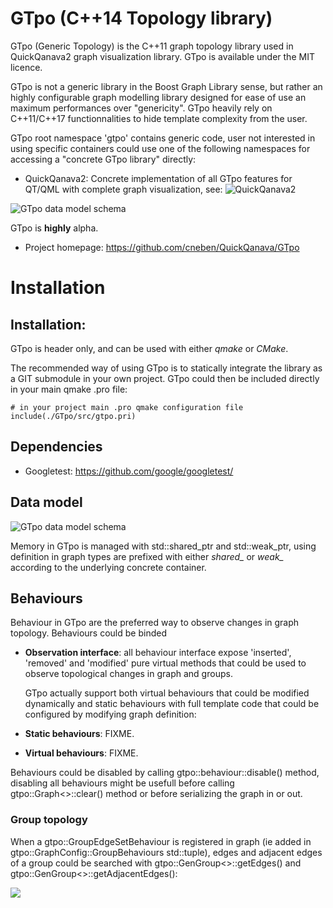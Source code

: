 GTpo  (C++14 Topology library)
===========================

GTpo (Generic Topology) is the C++11 graph topology library used in QuickQanava2 graph visualization library. GTpo is available under the 
MIT licence.

GTpo is not a generic library in the Boost Graph Library sense, but rather an highly configurable graph modelling library designed for
ease of use an maximum performances over "genericity". GTpo heavily rely on C++11/C++17 functionnalities to hide template complexity from the user. 

GTpo root namespace 'gtpo' contains generic code, user not interested in using specific containers could use one of the following namespaces for accessing a 
"concrete GTpo library" directly:
    
* QuickQanava2: Concrete implementation of all GTpo features for QT/QML with complete graph visualization, see: ![QuickQanava2](https://github.com/cneben/QuickQanava)

![GTpo data model schema](https://github.com/cneben/QuickQanava/GTpo/blob/devel/doc/gtpo-datamodel.png)

GTpo is **highly** alpha.

+ Project homepage: https://github.com/cneben/QuickQanava/GTpo

# Installation

## Installation:

GTpo is header only, and can be used with either _qmake_ or _CMake_.

The recommended way of using GTpo is to statically integrate the library as a GIT submodule in your own project. GTpo could then be included directly in your main
qmake .pro file:

~~~~~~~~~~~~~{.cpp}
# in your project main .pro qmake configuration file
include(./GTpo/src/gtpo.pri)
~~~~~~~~~~~~~

## Dependencies

* Googletest: https://github.com/google/googletest/ 

Data model
------------------

![GTpo data model schema](https://github.com/cneben/QuickQanava/GTpo/blob/devel/doc/gtpo-datamodel.png)

  Memory in GTpo is managed with std::shared_ptr and std::weak_ptr, using definition in graph types are prefixed with either *shared_* or *weak_* according
to the underlying concrete container.

Behaviours
-------------

  Behaviour in GTpo are the preferred way to observe changes in graph topology. Behaviours could be binded 

+ **Observation interface**: all behaviour interface expose 'inserted', 'removed' and 'modified' pure virtual methods that could be used to
 observe topological changes in graph and groups.

   GTpo actually support both virtual behaviours that could be modified dynamically and static behaviours with full template code that could be configured
by modifying graph definition:

+ **Static behaviours**: FIXME.
+ **Virtual behaviours**: FIXME.

 Behaviours could be disabled by calling gtpo::behaviour::disable() method, disabling all behaviours might be usefull before calling gtpo::Graph<>::clear() method or before serializing the graph in or out.
 

### Group topology

When a gtpo::GroupEdgeSetBehaviour is registered in graph (ie added in gtpo::GraphConfig::GroupBehaviours std::tuple), edges and adjacent edges of a group could be searched 
with gtpo::GenGroup<>::getEdges() and gtpo::GenGroup<>::getAdjacentEdges():

![](https://github.com/cneben/QuickQanava/blob/develop/GTpo/doc/gtpo-topo-group_adjacent_edges.png)


